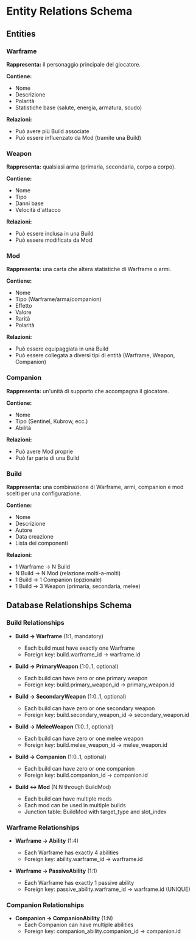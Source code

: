 # Entity Relations Schema

## Entities

### Warframe

**Rappresenta:** il personaggio principale del giocatore.

**Contiene:**
- Nome
- Descrizione
- Polarità
- Statistiche base (salute, energia, armatura, scudo)

**Relazioni:**
- Può avere più Build associate
- Può essere influenzato da Mod (tramite una Build)

### Weapon

**Rappresenta:** qualsiasi arma (primaria, secondaria, corpo a corpo).

**Contiene:**
- Nome
- Tipo
- Danni base
- Velocità d'attacco

**Relazioni:**
- Può essere inclusa in una Build
- Può essere modificata da Mod

### Mod

**Rappresenta:** una carta che altera statistiche di Warframe o armi.

**Contiene:**
- Nome
- Tipo (Warframe/arma/companion)
- Effetto
- Valore
- Rarità
- Polarità

**Relazioni:**
- Può essere equipaggiata in una Build
- Può essere collegata a diversi tipi di entità (Warframe, Weapon, Companion)

### Companion

**Rappresenta:** un'unità di supporto che accompagna il giocatore.

**Contiene:**
- Nome
- Tipo (Sentinel, Kubrow, ecc.)
- Abilità

**Relazioni:**
- Può avere Mod proprie
- Può far parte di una Build

### Build

**Rappresenta:** una combinazione di Warframe, armi, companion e mod scelti per una configurazione.

**Contiene:**
- Nome
- Descrizione
- Autore
- Data creazione
- Lista dei componenti

**Relazioni:**
- 1 Warframe → N Build
- N Build → N Mod (relazione molti-a-molti)
- 1 Build → 1 Companion (opzionale)
- 1 Build → 3 Weapon (primaria, secondaria, melee)

## Database Relationships Schema

### Build Relationships

- **Build → Warframe** (1:1, mandatory)
  - Each build must have exactly one Warframe
  - Foreign key: build.warframe_id → warframe.id
  
- **Build → PrimaryWeapon** (1:0..1, optional)
  - Each build can have zero or one primary weapon
  - Foreign key: build.primary_weapon_id → primary_weapon.id
  
- **Build → SecondaryWeapon** (1:0..1, optional)
  - Each build can have zero or one secondary weapon
  - Foreign key: build.secondary_weapon_id → secondary_weapon.id
  
- **Build → MeleeWeapon** (1:0..1, optional)
  - Each build can have zero or one melee weapon
  - Foreign key: build.melee_weapon_id → melee_weapon.id
  
- **Build → Companion** (1:0..1, optional)
  - Each build can have zero or one companion
  - Foreign key: build.companion_id → companion.id
  
- **Build ↔ Mod** (N:N through BuildMod)
  - Each build can have multiple mods
  - Each mod can be used in multiple builds
  - Junction table: BuildMod with target_type and slot_index

### Warframe Relationships

- **Warframe → Ability** (1:4)
  - Each Warframe has exactly 4 abilities
  - Foreign key: ability.warframe_id → warframe.id
  
- **Warframe → PassiveAbility** (1:1)
  - Each Warframe has exactly 1 passive ability
  - Foreign key: passive_ability.warframe_id → warframe.id (UNIQUE)

### Companion Relationships

- **Companion → CompanionAbility** (1:N)
  - Each Companion can have multiple abilities
  - Foreign key: companion_ability.companion_id → companion.id
